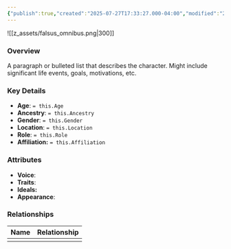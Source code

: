 ```yaml
---
{"publish":true,"created":"2025-07-27T17:33:27.000-04:00","modified":"2025-07-27T17:34:34.930-04:00","published":"2025-07-27T17:34:34.930-04:00","cssclasses":"","Age":null,"Ancestry":null,"Gender":null,"Location":null,"Role":null,"Affiliation":null,"Appearances":null}
---
```



![[z_assets/falsus_omnibus.png|300]]

### Overview
A paragraph or bulleted list that describes the character. Might include significant life events, goals, motivations, etc.

### Key Details
- **Age**: `= this.Age`
- **Ancestry**: `= this.Ancestry`
- **Gender**: `= this.Gender`
- **Location**: `= this.Location`
- **Role**: `= this.Role`
- **Affiliation:** `= this.Affiliation`

### Attributes
- **Voice**: 
- **Traits**: 
- **Ideals:** 
- **Appearance**: 

### Relationships

| Name | Relationship |
| ---- | ------------ |
|      |              |


